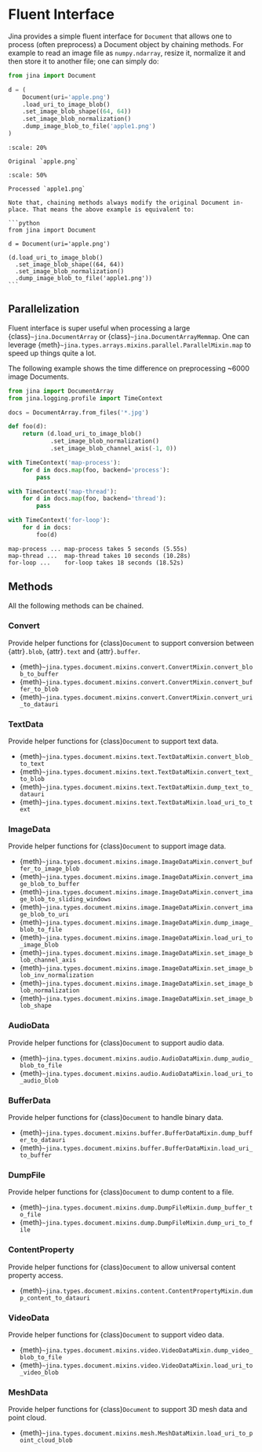 # Fluent Interface

Jina provides a simple fluent interface for `Document` that allows one to process (often preprocess) a Document object by chaining methods. For example to read an image file as `numpy.ndarray`, resize it, normalize it and then store it to another file; one can simply do:

```python
from jina import Document

d = (
    Document(uri='apple.png')
    .load_uri_to_image_blob()
    .set_image_blob_shape((64, 64))
    .set_image_blob_normalization()
    .dump_image_blob_to_file('apple1.png')
)
```

```{figure} apple.png
:scale: 20%

Original `apple.png`
```

```{figure} apple1.png
:scale: 50%

Processed `apple1.png`
```

````{important}
Note that, chaining methods always modify the original Document in-place. That means the above example is equivalent to:

```python
from jina import Document

d = Document(uri='apple.png')

(d.load_uri_to_image_blob()
  .set_image_blob_shape((64, 64))
  .set_image_blob_normalization()
  .dump_image_blob_to_file('apple1.png'))
```
````

## Parallelization

Fluent interface is super useful when processing a large {class}`~jina.DocumentArray` or {class}`~jina.DocumentArrayMemmap`. One can leverage {meth}`~jina.types.arrays.mixins.parallel.ParallelMixin.map` to speed up things quite a lot. 

The following example shows the time difference on preprocessing ~6000 image Documents.

```python
from jina import DocumentArray
from jina.logging.profile import TimeContext

docs = DocumentArray.from_files('*.jpg')

def foo(d):
    return (d.load_uri_to_image_blob()
            .set_image_blob_normalization()
            .set_image_blob_channel_axis(-1, 0))

with TimeContext('map-process'):
    for d in docs.map(foo, backend='process'):
        pass

with TimeContext('map-thread'):
    for d in docs.map(foo, backend='thread'):
        pass

with TimeContext('for-loop'):
    for d in docs:
        foo(d)
```

```text
map-process ...	map-process takes 5 seconds (5.55s)
map-thread ...	map-thread takes 10 seconds (10.28s)
for-loop ...	for-loop takes 18 seconds (18.52s)
```

## Methods

All the following methods can be chained.


<!-- fluent-interface-start -->
### Convert
Provide helper functions for {class}`Document` to support conversion between {attr}`.blob`, {attr}`.text`
and {attr}`.buffer`.
- {meth}`~jina.types.document.mixins.convert.ConvertMixin.convert_blob_to_buffer`
- {meth}`~jina.types.document.mixins.convert.ConvertMixin.convert_buffer_to_blob`
- {meth}`~jina.types.document.mixins.convert.ConvertMixin.convert_uri_to_datauri`


### TextData
Provide helper functions for {class}`Document` to support text data.
- {meth}`~jina.types.document.mixins.text.TextDataMixin.convert_blob_to_text`
- {meth}`~jina.types.document.mixins.text.TextDataMixin.convert_text_to_blob`
- {meth}`~jina.types.document.mixins.text.TextDataMixin.dump_text_to_datauri`
- {meth}`~jina.types.document.mixins.text.TextDataMixin.load_uri_to_text`


### ImageData
Provide helper functions for {class}`Document` to support image data.
- {meth}`~jina.types.document.mixins.image.ImageDataMixin.convert_buffer_to_image_blob`
- {meth}`~jina.types.document.mixins.image.ImageDataMixin.convert_image_blob_to_buffer`
- {meth}`~jina.types.document.mixins.image.ImageDataMixin.convert_image_blob_to_sliding_windows`
- {meth}`~jina.types.document.mixins.image.ImageDataMixin.convert_image_blob_to_uri`
- {meth}`~jina.types.document.mixins.image.ImageDataMixin.dump_image_blob_to_file`
- {meth}`~jina.types.document.mixins.image.ImageDataMixin.load_uri_to_image_blob`
- {meth}`~jina.types.document.mixins.image.ImageDataMixin.set_image_blob_channel_axis`
- {meth}`~jina.types.document.mixins.image.ImageDataMixin.set_image_blob_inv_normalization`
- {meth}`~jina.types.document.mixins.image.ImageDataMixin.set_image_blob_normalization`
- {meth}`~jina.types.document.mixins.image.ImageDataMixin.set_image_blob_shape`


### AudioData
Provide helper functions for {class}`Document` to support audio data.
- {meth}`~jina.types.document.mixins.audio.AudioDataMixin.dump_audio_blob_to_file`
- {meth}`~jina.types.document.mixins.audio.AudioDataMixin.load_uri_to_audio_blob`


### BufferData
Provide helper functions for {class}`Document` to handle binary data.
- {meth}`~jina.types.document.mixins.buffer.BufferDataMixin.dump_buffer_to_datauri`
- {meth}`~jina.types.document.mixins.buffer.BufferDataMixin.load_uri_to_buffer`


### DumpFile
Provide helper functions for {class}`Document` to dump content to a file.
- {meth}`~jina.types.document.mixins.dump.DumpFileMixin.dump_buffer_to_file`
- {meth}`~jina.types.document.mixins.dump.DumpFileMixin.dump_uri_to_file`


### ContentProperty
Provide helper functions for {class}`Document` to allow universal content property access.
- {meth}`~jina.types.document.mixins.content.ContentPropertyMixin.dump_content_to_datauri`


### VideoData
Provide helper functions for {class}`Document` to support video data.
- {meth}`~jina.types.document.mixins.video.VideoDataMixin.dump_video_blob_to_file`
- {meth}`~jina.types.document.mixins.video.VideoDataMixin.load_uri_to_video_blob`


### MeshData
Provide helper functions for {class}`Document` to support 3D mesh data and point cloud.
- {meth}`~jina.types.document.mixins.mesh.MeshDataMixin.load_uri_to_point_cloud_blob`


<!-- fluent-interface-end -->

